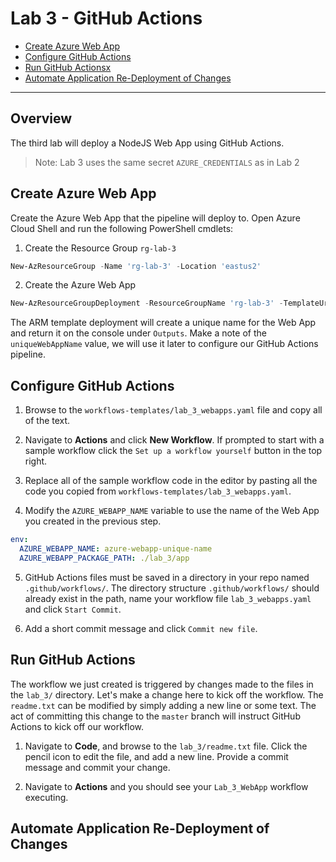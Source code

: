 # Lab 3 - GitHub Actions

- [Create Azure Web App](#Create-Azure-Web-App)
- [Configure GitHub Actions](#Configure-GitHub-Actions)
- [Run GitHub Actionsx](#Run-GitHub-Actions)
- [Automate Application Re-Deployment of Changes](#Automate-Application-Re-Deployment-of-Changes)
<!-- - [Scale Out Resources](#Scale-Out-Resources)
- [Clean Up Resources](#Clean-Up-Resources) -->

---

## Overview

The third lab will deploy a NodeJS Web App using GitHub Actions.

> Note: Lab 3 uses the same secret `AZURE_CREDENTIALS` as in Lab 2

## Create Azure Web App

Create the Azure Web App that the pipeline will deploy to. Open Azure Cloud Shell and run the following PowerShell cmdlets:

1. Create the Resource Group `rg-lab-3`

```powershell
New-AzResourceGroup -Name 'rg-lab-3' -Location 'eastus2'
```

2. Create the Azure Web App

```powershell
New-AzResourceGroupDeployment -ResourceGroupName 'rg-lab-3' -TemplateUri https://raw.githubusercontent.com/softchoice-corp/DevOpsBootcamp/master/lab_3/webapps.deploy.json -Verbose
```

The ARM template deployment will create a unique name for the Web App and return it on the console under `Outputs`. Make a note of the `uniqueWebAppName` value, we will use it later to configure our GitHub Actions pipeline.

## Configure GitHub Actions

1. Browse to the `workflows-templates/lab_3_webapps.yaml` file and copy all of the text.

2. Navigate to **Actions** and click **New Workflow**. If prompted to start with a sample workflow click the `Set up a workflow yourself` button in the top right.

3. Replace all of the sample workflow code in the editor by pasting all the code you copied from `workflows-templates/lab_3_webapps.yaml`.

4. Modify the `AZURE_WEBAPP_NAME` variable to use the name of the Web App you created in the previous step.

```yaml
env:
  AZURE_WEBAPP_NAME: azure-webapp-unique-name
  AZURE_WEBAPP_PACKAGE_PATH: ./lab_3/app
```

5. GitHub Actions files must be saved in a directory in your repo named `.github/workflows/`. The directory structure `.github/workflows/` should already exist in the path, name your workflow file `lab_3_webapps.yaml` and click `Start Commit`.

6. Add a short commit message and click `Commit new file`.

## Run GitHub Actions

The workflow we just created is triggered by changes made to the files in the `lab_3/` directory. Let's make a change here to kick off the workflow. The `readme.txt` can be modified by simply adding a new line or some text. The act of committing this change to the `master` branch will instruct GitHub Actions to kick off our workflow.

1. Navigate to **Code**, and browse to the `lab_3/readme.txt` file. Click the pencil icon to edit the file, and add a new line. Provide a commit message and commit your change.

2. Navigate to **Actions** and you should see your `Lab_3_WebApp` workflow executing.

## Automate Application Re-Deployment of Changes
